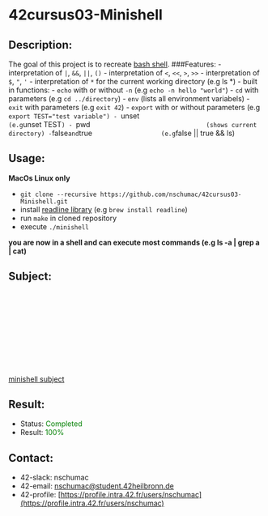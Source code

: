 # 42cursus03-Minishell
## Description:
The goal of this project is to recreate [bash shell](https://en.wikipedia.org/wiki/Bash_(Unix_shell)).
###Features:
    - interpretation of `|`, `&&`, `||`, `()`
    - interpretation of `<`, `<<`, `>`, `>>`
    - interpretation of `$`, `"`, `'`
    - interpretation of `*` for the current working directory (e.g ls *)
    - built in functions:
        - `echo` with or without `-n`           (e.g `echo -n hello "world"`)
        - `cd` with parameters                  (e.g `cd ../directory`)
        - `env`                                 (lists all environment variabels)
        - `exit` with parameters                (e.g `exit 42`)
        - `export` with or without parameters   (e.g `export TEST="test variable")
        - `unset`                               (e.g `unset TEST`)
        - `pwd`                                 (shows current directory)
        - `false` and `true`                    (e.g `false || true && ls)

## Usage:
**MacOs Linux only**
- `git clone --recursive https://github.com/nschumac/42cursus03-Minishell.git`
- install [readline library](https://tiswww.case.edu/php/chet/readline/rltop.html) (e.g `brew install readline`)
- run `make` in cloned repository
- execute `./minishell`

**you are now in a shell and can execute most commands (e.g ls -a | grep a | cat)**
## Subject:
<object data="https://github.com/nschumac/42cursus03-Minishell/blob/master/subject/minishell-en.pdf" type="application/pdf" width="700px" height="700px">
    <embed src="https://github.com/nschumac/42cursus03-Minishell/blob/master/subject/minishell-en.pdf">
        <p><a href="https://github.com/nschumac/42cursus03-Minishell/blob/master/subject/minishell-en.pdf">minishell subject</a></p>
    </embed>
</object>

## Result:
- Status: <span style="color:green">Completed</span>
- Result: <span style="color:green">100%</span>

## Contact:
- 42-slack: nschumac
- 42-email: nschumac@student.42heilbronn.de
- 42-profile: [https://profile.intra.42.fr/users/nschumac](https://profile.intra.42.fr/users/nschumac)
